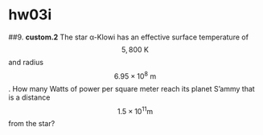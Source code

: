 # hw03i

##9.
**custom.2**
The star α-Klowi has an effective surface temperature of $$5,800\:\text{K}$$ and radius $$6.95\times10^8\:\text{m}$$. How many Watts of power per square meter reach its planet S’ammy that is a distance $$1.5\times10^{11}\text{m}$$ from the star?